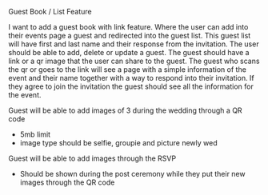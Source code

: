 Guest Book / List Feature

I want to add a guest book with link feature.
Where the user can add into their events page a guest and redirected into the guest list.
This guest list will have first and last name and their response from the invitation.
The user should be able to add, delete or update a guest.
The guest should have a link or a qr image that the user can share to the guest.
The guest who scans the qr or goes to the link will see a page with a simple information
of the event and their name together with a way to respond into their invitation.
If they agree to join the invitation the guest should see all the information for the event.

Guest will be able to add images of 3 during the wedding through a QR code

- 5mb limit
- image type should be selfie, groupie and picture newly wed

Guest will be able to add images through the RSVP

- Should be shown during the post ceremony while they put their new images through the QR code
